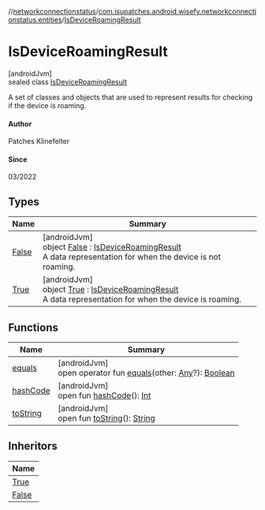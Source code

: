 //[networkconnectionstatus](../../../index.md)/[com.isupatches.android.wisefy.networkconnectionstatus.entities](../index.md)/[IsDeviceRoamingResult](index.md)

# IsDeviceRoamingResult

[androidJvm]\
sealed class [IsDeviceRoamingResult](index.md)

A set of classes and objects that are used to represent results for checking if the device is roaming.

#### Author

Patches Klinefelter

#### Since

03/2022

## Types

| Name | Summary |
|---|---|
| [False](-false/index.md) | [androidJvm]<br>object [False](-false/index.md) : [IsDeviceRoamingResult](index.md)<br>A data representation for when the device is not roaming. |
| [True](-true/index.md) | [androidJvm]<br>object [True](-true/index.md) : [IsDeviceRoamingResult](index.md)<br>A data representation for when the device is roaming. |

## Functions

| Name | Summary |
|---|---|
| [equals](-false/index.md#585090901%2FFunctions%2F1246821712) | [androidJvm]<br>open operator fun [equals](-false/index.md#585090901%2FFunctions%2F1246821712)(other: [Any](https://kotlinlang.org/api/latest/jvm/stdlib/kotlin/-any/index.html)?): [Boolean](https://kotlinlang.org/api/latest/jvm/stdlib/kotlin/-boolean/index.html) |
| [hashCode](-false/index.md#1794629105%2FFunctions%2F1246821712) | [androidJvm]<br>open fun [hashCode](-false/index.md#1794629105%2FFunctions%2F1246821712)(): [Int](https://kotlinlang.org/api/latest/jvm/stdlib/kotlin/-int/index.html) |
| [toString](-false/index.md#1616463040%2FFunctions%2F1246821712) | [androidJvm]<br>open fun [toString](-false/index.md#1616463040%2FFunctions%2F1246821712)(): [String](https://kotlinlang.org/api/latest/jvm/stdlib/kotlin/-string/index.html) |

## Inheritors

| Name |
|---|
| [True](-true/index.md) |
| [False](-false/index.md) |
